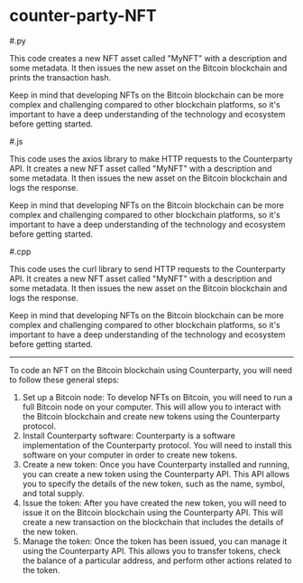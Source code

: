 # counter-party-NFT

#.py

This code creates a new NFT asset called "MyNFT" with a description and some metadata. It then issues the new asset on the Bitcoin blockchain and prints the transaction hash.

Keep in mind that developing NFTs on the Bitcoin blockchain can be more complex and challenging compared to other blockchain platforms, so it's important to have a deep understanding of the technology and ecosystem before getting started.

#.js

This code uses the axios library to make HTTP requests to the Counterparty API. It creates a new NFT asset called "MyNFT" with a description and some metadata. It then issues the new asset on the Bitcoin blockchain and logs the response.

Keep in mind that developing NFTs on the Bitcoin blockchain can be more complex and challenging compared to other blockchain platforms, so it's important to have a deep understanding of the technology and ecosystem before getting started.

#.cpp

This code uses the curl library to send HTTP requests to the Counterparty API. It creates a new NFT asset called "MyNFT" with a description and some metadata. It then issues the new asset on the Bitcoin blockchain and logs the response.

Keep in mind that developing NFTs on the Bitcoin blockchain can be more complex and challenging compared to other blockchain platforms, so it's important to have a deep understanding of the technology and ecosystem before getting started.

------------
To code an NFT on the Bitcoin blockchain using Counterparty, you will need to follow these general steps:

1. Set up a Bitcoin node: To develop NFTs on Bitcoin, you will need to run a full Bitcoin node on your computer. This will allow you to interact with the Bitcoin blockchain and create new tokens using the Counterparty protocol.
2. Install Counterparty software: Counterparty is a software implementation of the Counterparty protocol. You will need to install this software on your computer in order to create new tokens.
3. Create a new token: Once you have Counterparty installed and running, you can create a new token using the Counterparty API. This API allows you to specify the details of the new token, such as the name, symbol, and total supply.
4. Issue the token: After you have created the new token, you will need to issue it on the Bitcoin blockchain using the Counterparty API. This will create a new transaction on the blockchain that includes the details of the new token.
5. Manage the token: Once the token has been issued, you can manage it using the Counterparty API. This allows you to transfer tokens, check the balance of a particular address, and perform other actions related to the token.
